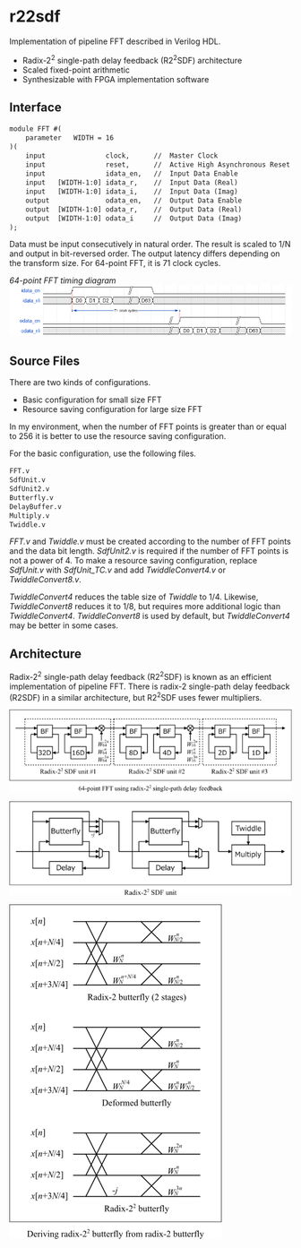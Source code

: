 r22sdf
======

Implementation of pipeline FFT described in Verilog HDL.

* Radix-2<sup>2</sup> single-path delay feedback (R2<sup>2</sup>SDF) architecture
* Scaled fixed-point arithmetic
* Synthesizable with FPGA implementation software


Interface
---------

	module FFT #(
	    parameter   WIDTH = 16
	)(
	    input               clock,      //  Master Clock
	    input               reset,      //  Active High Asynchronous Reset
	    input               idata_en,   //  Input Data Enable
	    input   [WIDTH-1:0] idata_r,    //  Input Data (Real)
	    input   [WIDTH-1:0] idata_i,    //  Input Data (Imag)
	    output              odata_en,   //  Output Data Enable
	    output  [WIDTH-1:0] odata_r,    //  Output Data (Real)
	    output  [WIDTH-1:0] odata_i     //  Output Data (Imag)
	);

Data must be input consecutively in natural order.
The result is scaled to 1/N and output in bit-reversed order.
The output latency differs depending on the transform size.
For 64-point FFT, it is 71 clock cycles.

*64-point FFT timing diagram*
![64-point FFT timing diagram](img/fft64_wave.png)


Source Files
------------

There are two kinds of configurations.

* Basic configuration for small size FFT
* Resource saving configuration for large size FFT

In my environment, when the number of FFT points is greater than or equal to 256
 it is better to use the resource saving configuration.

For the basic configuration, use the following files.

	FFT.v
	SdfUnit.v
	SdfUnit2.v
	Butterfly.v
	DelayBuffer.v
	Multiply.v
	Twiddle.v

*FFT.v* and *Twiddle.v* must be created according to the number of FFT points
 and the data bit length.
*SdfUnit2.v* is required if the number of FFT points is not a power of 4.
To make a resource saving configuration, replace *SdfUnit.v* with *SdfUnit_TC.v*
 and add *TwiddleConvert4.v* or *TwiddleConvert8.v*.

*TwiddleConvert4* reduces the table size of *Twiddle* to 1/4.
Likewise, *TwiddleConvert8* reduces it to 1/8, but requires more additional logic
 than *TwiddleConvert4*.
*TwiddleConvert8* is used by default, but *TwiddleConvert4* may be better in some cases.


Architecture
------------

Radix-2<sup>2</sup> single-path delay feedback (R2<sup>2</sup>SDF)
 is known as an efficient implementation of pipeline FFT.
There is radix-2 single-path delay feedback (R2SDF) in a similar architecture,
 but R2<sup>2</sup>SDF uses fewer multipliers.

![64-point FFT block diagram](img/fft64_block.png)

![SDF unit block diagram](img/sdfunit.png)

![Deriving radix-22 butterfly](img/butterfly.png)
